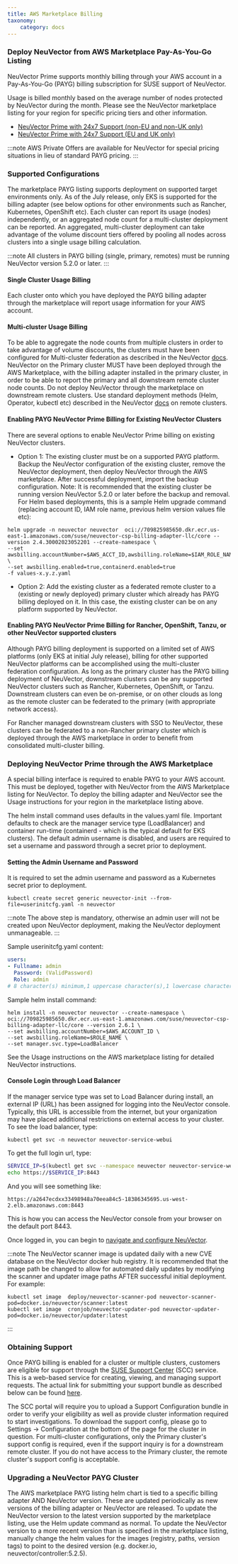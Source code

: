 ```yaml
---
title: AWS Marketplace Billing
taxonomy:
    category: docs
---
```


### Deploy NeuVector from AWS Marketplace Pay-As-You-Go Listing

NeuVector Prime supports monthly billing through your AWS account in a Pay-As-You-Go (PAYG) billing subscription for SUSE support of NeuVector.

Usage is billed monthly based on the average number of nodes protected by NeuVector during the month. Please see the NeuVector marketplace listing for your region for specific pricing tiers and other information.

- [NeuVector Prime with 24x7 Support (non-EU and non-UK only)](https://aws.amazon.com/marketplace/pp/prodview-u2ciiono2w3h2?sr=0-3&ref_=beagle&applicationId=AWSMPContessa)
- [NeuVector Prime with 24x7 Support (EU and UK only)](https://aws.amazon.com/marketplace/pp/prodview-xkfyjdvvkuohs)

:::note
AWS Private Offers are available for NeuVector for special pricing situations in lieu of standard PAYG pricing.
:::

### Supported Configurations

The marketplace PAYG listing supports deployment on supported target environments only. As of the July release, only EKS is supported for the billing adapter (see below options for other environments such as Rancher, Kubernetes, OpenShift etc). Each cluster can report its usage (nodes) independently, or an aggregated node count for a multi-cluster deployment can be reported. An aggregated, multi-cluster deployment can take advantage of the volume discount tiers offered by pooling all nodes across clusters into a single usage billing calculation.

:::note
All clusters in PAYG billing (single, primary, remotes) must be running NeuVector version 5.2.0 or later.
:::

#### Single Cluster Usage Billing

Each cluster onto which you have deployed the PAYG billing adapter through the marketplace will report usage information for your AWS account.

#### Multi-cluster Usage Billing

To be able to aggregate the node counts from multiple clusters in order to take advantage of volume discounts, the clusters must have been configured for Multi-cluster federation as described in the NeuVector [docs](https://open-docs.neuvector.com/navigation/multicluster). NeuVector on the Primary cluster MUST have been deployed through the AWS Marketplace, with the billing adapter installed in the primary cluster, in order to be able to report the primary and all downstream remote cluster node counts. Do not deploy NeuVector through the marketplace on downstream remote clusters. Use standard deployment methods (Helm, Operator, kubectl etc) described in the NeuVector [docs](https://open-docs.neuvector.com/deploying) on remote clusters.

#### Enabling PAYG NeuVector Prime Billing for Existing NeuVector Clusters

There are several options to enable NeuVector Prime billing on existing NeuVector clusters. 
- Option 1: The existing cluster must be on a supported PAYG platform. Backup the NeuVector configuration of the existing cluster, remove the NeuVector deployment, then deploy NeuVector through the AWS marketplace. After successful deployment, import the backup configuration. Note: It is recommended that the existing cluster be running version NeuVector 5.2.0 or later before the backup and removal. For Helm based deployments, this is a sample Helm upgrade command (replacing account ID, IAM role name, previous helm version values file etc):

```shell
helm upgrade -n neuvector neuvector  oci://709825985650.dkr.ecr.us-east-1.amazonaws.com/suse/neuvector-csp-billing-adapter-llc/core --version 2.4.30002023052201 --create-namespace \
--set awsbilling.accountNumber=$AWS_ACCT_ID,awsbilling.roleName=$IAM_ROLE_NAME \
--set awsbilling.enabled=true,containerd.enabled=true 
-f values-x.y.z.yaml
```

- Option 2: Add the existing cluster as a federated remote cluster to a (existing or newly deployed) primary cluster which already has PAYG billing deployed on it. In this case, the existing cluster can be on any platform supported by NeuVector.

#### Enabling PAYG NeuVector Prime Billing for Rancher, OpenShift, Tanzu, or other NeuVector supported clusters

Although PAYG billing deployment is supported on a limited set of AWS platforms (only EKS at initial July release), billing for other supported NeuVector platforms can be accomplished using the multi-cluster federation configuration. As long as the primary cluster has the PAYG billing deployment of NeuVector, downstream clusters can be any supported NeuVector clusters such as Rancher, Kubernetes, OpenShift, or Tanzu. Downstream clusters can even be on-premise, or on other clouds as long as the remote cluster can be federated to the primary (with appropriate network access).

For Rancher managed downstream clusters with SSO to NeuVector, these clusters can be federated to a non-Rancher primary cluster which is deployed through the AWS marketplace in order to benefit from consolidated multi-cluster billing.

### Deploying NeuVector Prime through the AWS Marketplace

A special billing interface is required to enable PAYG to your AWS account. This must be deployed, together with NeuVector from the AWS Marketplace listing for NeuVector. To deploy the billing adapter and NeuVector see the Usage instructions for your region in the marketplace listing above.

The helm install command uses defaults in the values.yaml file. Important defaults to check are the manager service type (LoadBalancer) and container run-time (containerd - which is the typical default for EKS clusters). The default admin username is disabled, and users are required to set a username and password through a secret prior to deployment.

#### Setting the Admin Username and Password
It is required to set the admin username and password as a Kubernetes secret prior to deployment. 

```shell
kubectl create secret generic neuvector-init --from-file=userinitcfg.yaml -n neuvector
```

:::note
The above step is mandatory, otherwise an admin user will not be created upon NeuVector deployment, making the NeuVector deployment unmanageable. 
:::

Sample userinitcfg.yaml content:

```yaml
users:
- Fullname: admin
  Password: (ValidPassword)
  Role: admin
# 8 character(s) minimum,1 uppercase character(s),1 lowercase character(s), 1 number(s).
```

Sample helm install command:

```shell
helm install -n neuvector neuvector --create-namespace \
oci://709825985650.dkr.ecr.us-east-1.amazonaws.com/suse/neuvector-csp-billing-adapter-llc/core --version 2.6.1 \
--set awsbilling.accountNumber=$AWS_ACCOUNT_ID \
--set awsbilling.roleName=$ROLE_NAME \
--set manager.svc.type=LoadBalancer
```

See the Usage instructions on the AWS marketplace listing for detailed NeuVector instructions.

#### Console Login through Load Balancer

If the manager service type was set to Load Balancer during install, an external IP (URL) has been assigned for logging into the NeuVector console. Typically, this URL is accessible from the internet, but your organization may have placed additional restrictions on external access to your cluster. To see the load balancer, type:

```shell
kubectl get svc -n neuvector neuvector-service-webui
```

To get the full login url, type:

```bash
SERVICE_IP=$(kubectl get svc --namespace neuvector neuvector-service-webui -o jsonpath="{.status.loadBalancer.ingress[0].hostname}")
echo https://$SERVICE_IP:8443
```

And you will see something like:

```shell
https://a2647ecdxx33498948a70eea84c5-18386345695.us-west-2.elb.amazonaws.com:8443
```

This is how you can access the NeuVector console from your browser on the default port 8443.

Once logged in, you can begin to [navigate and configure NeuVector](https://open-docs.neuvector.com/navigation/navigation).

:::note
The NeuVector scanner image is updated daily with a new CVE database on the NeuVector docker hub registry. It is recommended that the image path be changed to allow for automated daily updates by modifying the scanner and updater image paths AFTER successful initial deployment. For example:

```shell
kubectl set image  deploy/neuvector-scanner-pod neuvector-scanner-pod=docker.io/neuvector/scanner:latest
kubectl set image  cronjob/neuvector-updater-pod neuvector-updater-pod=docker.io/neuvector/updater:latest
```
:::

### Obtaining Support

Once PAYG billing is enabled for a cluster or multiple clusters, customers are eligible for support through the [SUSE Support Center](https://scc.suse.com/) (SCC) service. This is a web-based service for creating, viewing, and managing support requests. The actual link for submitting your support bundle as described below can be found [here](https://scc.suse.com/cloudsupport).

The SCC portal will require you to upload a Support Configuration bundle in order to verify your eligibility as well as provide cluster information required to start investigations. To download the support config, please go to Settings -> Configuration at the bottom of the page for the cluster in question. For multi-cluster configurations, only the Primary cluster's support config is required, even if the support inquiry is for a downstream remote cluster. If you do not have access to the Primary cluster, the remote cluster's support config is acceptable.

### Upgrading a NeuVector PAYG Cluster

The AWS marketplace PAYG listing helm chart is tied to a specific billing adapter AND NeuVector version. These are updated periodically as new versions of the billing adapter or NeuVector are released. To update the NeuVector version to the latest version supported by the marketplace listing, use the Helm update command as normal. To update the NeuVector version to a more recent version than is specified in the marketplace listing, manually change the helm values for the images (registry, paths, version tags) to point to the desired version (e.g. docker.io, neuvector/controller:5.2.5).
